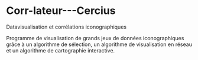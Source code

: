 # Corr-lateur---Cercius
Datavisualisation et corrélations iconographiques

Programme de visualisation de grands jeux de données iconographiques grâce à un algorithme de sélection, un algorithme de visualisation en réseau et un algorithme de cartographie interactive.
